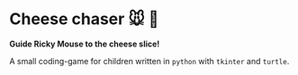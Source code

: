 # Cheese chaser 🐭 🧀
**Guide Ricky Mouse to the cheese slice!**

A small coding-game for children written in `python` with `tkinter` and `turtle`.
